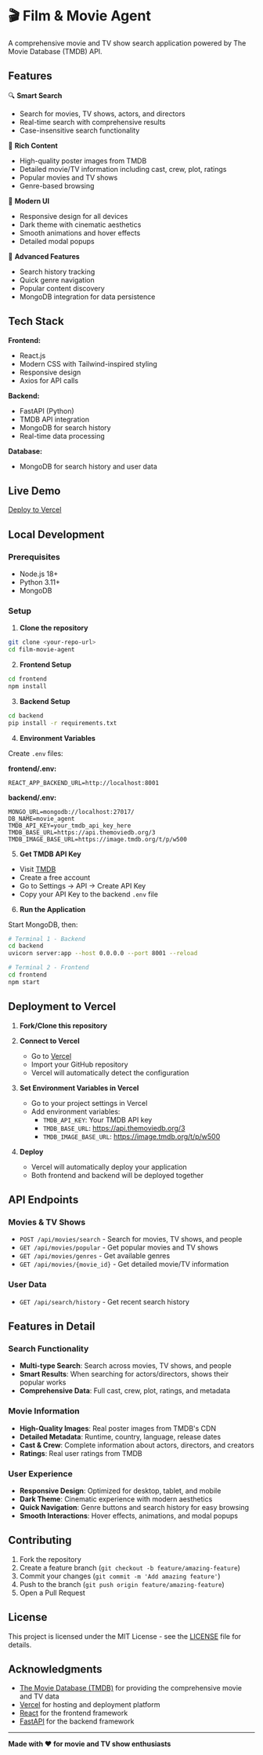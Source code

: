 # 🎬 Film & Movie Agent

A comprehensive movie and TV show search application powered by The Movie Database (TMDB) API.

## Features

🔍 **Smart Search**
- Search for movies, TV shows, actors, and directors
- Real-time search with comprehensive results
- Case-insensitive search functionality

🎥 **Rich Content**
- High-quality poster images from TMDB
- Detailed movie/TV information including cast, crew, plot, ratings
- Popular movies and TV shows
- Genre-based browsing

📱 **Modern UI**
- Responsive design for all devices
- Dark theme with cinematic aesthetics
- Smooth animations and hover effects
- Detailed modal popups

🔧 **Advanced Features**
- Search history tracking
- Quick genre navigation
- Popular content discovery
- MongoDB integration for data persistence

## Tech Stack

**Frontend:**
- React.js
- Modern CSS with Tailwind-inspired styling
- Responsive design
- Axios for API calls

**Backend:**
- FastAPI (Python)
- TMDB API integration
- MongoDB for search history
- Real-time data processing

**Database:**
- MongoDB for search history and user data

## Live Demo

[Deploy to Vercel](https://vercel.com/deploy)

## Local Development

### Prerequisites
- Node.js 18+
- Python 3.11+
- MongoDB

### Setup

1. **Clone the repository**
```bash
git clone <your-repo-url>
cd film-movie-agent
```

2. **Frontend Setup**
```bash
cd frontend
npm install
```

3. **Backend Setup**
```bash
cd backend
pip install -r requirements.txt
```

4. **Environment Variables**

Create `.env` files:

**frontend/.env:**
```
REACT_APP_BACKEND_URL=http://localhost:8001
```

**backend/.env:**
```
MONGO_URL=mongodb://localhost:27017/
DB_NAME=movie_agent
TMDB_API_KEY=your_tmdb_api_key_here
TMDB_BASE_URL=https://api.themoviedb.org/3
TMDB_IMAGE_BASE_URL=https://image.tmdb.org/t/p/w500
```

5. **Get TMDB API Key**
- Visit [TMDB](https://www.themoviedb.org/)
- Create a free account
- Go to Settings → API → Create API Key
- Copy your API Key to the backend `.env` file

6. **Run the Application**

Start MongoDB, then:

```bash
# Terminal 1 - Backend
cd backend
uvicorn server:app --host 0.0.0.0 --port 8001 --reload

# Terminal 2 - Frontend
cd frontend
npm start
```

## Deployment to Vercel

1. **Fork/Clone this repository**

2. **Connect to Vercel**
   - Go to [Vercel](https://vercel.com/)
   - Import your GitHub repository
   - Vercel will automatically detect the configuration

3. **Set Environment Variables in Vercel**
   - Go to your project settings in Vercel
   - Add environment variables:
     - `TMDB_API_KEY`: Your TMDB API key
     - `TMDB_BASE_URL`: https://api.themoviedb.org/3
     - `TMDB_IMAGE_BASE_URL`: https://image.tmdb.org/t/p/w500

4. **Deploy**
   - Vercel will automatically deploy your application
   - Both frontend and backend will be deployed together

## API Endpoints

### Movies & TV Shows
- `POST /api/movies/search` - Search for movies, TV shows, and people
- `GET /api/movies/popular` - Get popular movies and TV shows
- `GET /api/movies/genres` - Get available genres
- `GET /api/movies/{movie_id}` - Get detailed movie/TV information

### User Data
- `GET /api/search/history` - Get recent search history

## Features in Detail

### Search Functionality
- **Multi-type Search**: Search across movies, TV shows, and people
- **Smart Results**: When searching for actors/directors, shows their popular works
- **Comprehensive Data**: Full cast, crew, plot, ratings, and metadata

### Movie Information
- **High-Quality Images**: Real poster images from TMDB's CDN
- **Detailed Metadata**: Runtime, country, language, release dates
- **Cast & Crew**: Complete information about actors, directors, and creators
- **Ratings**: Real user ratings from TMDB

### User Experience
- **Responsive Design**: Optimized for desktop, tablet, and mobile
- **Dark Theme**: Cinematic experience with modern aesthetics
- **Quick Navigation**: Genre buttons and search history for easy browsing
- **Smooth Interactions**: Hover effects, animations, and modal popups

## Contributing

1. Fork the repository
2. Create a feature branch (`git checkout -b feature/amazing-feature`)
3. Commit your changes (`git commit -m 'Add amazing feature'`)
4. Push to the branch (`git push origin feature/amazing-feature`)
5. Open a Pull Request

## License

This project is licensed under the MIT License - see the [LICENSE](LICENSE) file for details.

## Acknowledgments

- [The Movie Database (TMDB)](https://www.themoviedb.org/) for providing the comprehensive movie and TV data
- [Vercel](https://vercel.com/) for hosting and deployment platform
- [React](https://reactjs.org/) for the frontend framework
- [FastAPI](https://fastapi.tiangolo.com/) for the backend framework

---

**Made with ❤️ for movie and TV show enthusiasts**